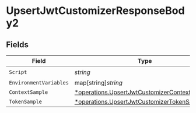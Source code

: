 # UpsertJwtCustomizerResponseBody2


## Fields

| Field                                                                                                         | Type                                                                                                          | Required                                                                                                      | Description                                                                                                   |
| ------------------------------------------------------------------------------------------------------------- | ------------------------------------------------------------------------------------------------------------- | ------------------------------------------------------------------------------------------------------------- | ------------------------------------------------------------------------------------------------------------- |
| `Script`                                                                                                      | *string*                                                                                                      | :heavy_check_mark:                                                                                            | N/A                                                                                                           |
| `EnvironmentVariables`                                                                                        | map[string]*string*                                                                                           | :heavy_minus_sign:                                                                                            | N/A                                                                                                           |
| `ContextSample`                                                                                               | [*operations.UpsertJwtCustomizerContextSample2](../../models/operations/upsertjwtcustomizercontextsample2.md) | :heavy_minus_sign:                                                                                            | arbitrary                                                                                                     |
| `TokenSample`                                                                                                 | [*operations.UpsertJwtCustomizerTokenSample2](../../models/operations/upsertjwtcustomizertokensample2.md)     | :heavy_minus_sign:                                                                                            | N/A                                                                                                           |